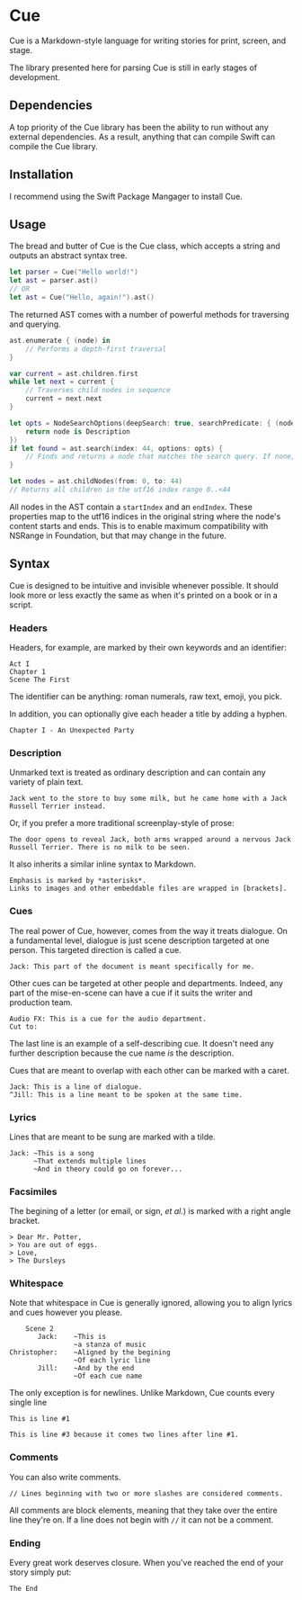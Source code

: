 # Cue
Cue is a Markdown-style language for writing stories for print, screen, and stage.

The library presented here for parsing Cue is still in early stages of development. 

## Dependencies
A top priority of the Cue library has been the ability to run without any external dependencies. As a result, anything that can compile Swift can compile the Cue library.

## Installation
I recommend using the Swift Package Mangager to install Cue. 

## Usage
The bread and butter of Cue is the Cue class, which accepts a string and outputs an abstract syntax tree.

```swift
let parser = Cue("Hello world!")
let ast = parser.ast()
// OR
let ast = Cue("Hello, again!").ast()
```

The returned AST comes with a number of powerful methods for traversing and querying.

```swift
ast.enumerate { (node) in
	// Performs a depth-first traversal
}

var current = ast.children.first
while let next = current {
	// Traverses child nodes in sequence
	current = next.next
}

let opts = NodeSearchOptions(deepSearch: true, searchPredicate: { (node) in
	return node is Description
})
if let found = ast.search(index: 44, options: opts) {
	// Finds and returns a node that matches the search query. If none, search returns nil.
}

let nodes = ast.childNodes(from: 0, to: 44)
// Returns all children in the utf16 index range 0..<44
```

All nodes in the AST contain a `startIndex` and an `endIndex`. These properties map to the utf16 indices in the original string where the node's content starts and ends. This is to enable maximum compatibility with NSRange in Foundation, but that may change in the future.

## Syntax
Cue is designed to be intuitive and invisible whenever possible. It should look more or less exactly the same as when it's printed on a book or in a script. 

### Headers
Headers, for example, are marked by their own keywords and an identifier:

```
Act I
Chapter 1
Scene The First
```

The identifier can be anything: roman numerals, raw text, emoji, you pick.

In addition, you can optionally give each header a title by adding a hyphen.

```
Chapter I - An Unexpected Party
```

### Description
Unmarked text is treated as ordinary description and can contain any variety of plain text.

```
Jack went to the store to buy some milk, but he came home with a Jack Russell Terrier instead.
```

Or, if you prefer a more traditional screenplay-style of prose:

```
The door opens to reveal Jack, both arms wrapped around a nervous Jack Russell Terrier. There is no milk to be seen.
```

It also inherits a similar inline syntax to Markdown.

```
Emphasis is marked by *asterisks*.
Links to images and other embeddable files are wrapped in [brackets].
```

### Cues
The real power of Cue, however, comes from the way it treats dialogue. On a fundamental level, dialogue is just scene description targeted at one person. This targeted direction is called a cue.

```
Jack: This part of the document is meant specifically for me.
```

Other cues can be targeted at other people and departments. Indeed, any part of the mise-en-scene can have a cue if it suits the writer and production team.

```
Audio FX: This is a cue for the audio department.
Cut to:
```

The last line is an example of a self-describing cue. It doesn't need any further description because the cue name *is* the description.

Cues that are meant to overlap with each other can be marked with a caret.

```
Jack: This is a line of dialogue.
^Jill: This is a line meant to be spoken at the same time.
```

### Lyrics
Lines that are meant to be sung are marked with a tilde.

```
Jack: ~This is a song
      ~That extends multiple lines
      ~And in theory could go on forever...
```

### Facsimiles
The begining of a letter (or email, or sign, *et al.*) is marked with a right angle bracket.

```
> Dear Mr. Potter,
> You are out of eggs.
> Love,
> The Dursleys
```

### Whitespace
Note that whitespace in Cue is generally ignored, allowing you to align lyrics and cues however you please.

```
	Scene 2
       Jack:	~This is
				~a stanza of music
Christopher:	~Aligned by the begining
				~Of each lyric line
	   Jill:	~And by the end
				~Of each cue name
```

The only exception is for newlines. Unlike Markdown, Cue counts every single line

```
This is line #1

This is line #3 because it comes two lines after line #1.
```

### Comments
You can also write comments.

```
// Lines beginning with two or more slashes are considered comments.
```

All comments are block elements, meaning that they take over the entire line they're on. If a line does not begin with `//` it can not be a comment.

### Ending
Every great work deserves closure. When you've reached the end of your story simply put:

```
The End
```
